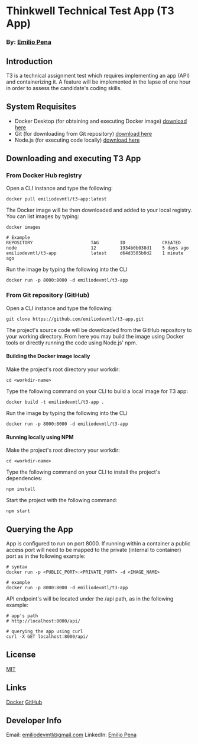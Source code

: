 # Thinkwell Technical Test App (T3 App)

### By: [Emilio Pena](https://www.linkedin.com/in/emilio-peña-6a543771/)

## Introduction
T3 is a technical assignment test which requires implementing an app (API) and containerizing it. A feature will be implemented in the lapse of one hour in order to assess the candidate's coding skills.

## System Requisites
* Docker Desktop (for obtaining and executing Docker image)  [download here](https://www.docker.com/products/docker-desktop)
* Git (for downloading from Git repository) [download here](https://git-scm.com/downloads)
* Node.js (for executing code locally) [download here](https://nodejs.org/en/download/)


## Downloading and executing T3 App
### From Docker Hub registry
Open a CLI instance and type the following:

```
docker pull emiliodevmtl/t3-app:latest
```

The Docker image will be then downloaded and added to your local registry. You can list images by typing:

```
docker images

# Example
REPOSITORY                      TAG        ID              CREATED
node                            12         1934b0b038d1    5 days ago
emiliodevmtl/t3-app    		    latest     d64d3505b0d2    1 minute ago
```
Run the image by typing the following into the CLI

```
docker run -p 8000:8000 -d emiliodevmtl/t3-app
```

### From Git repository (GitHub)
Open a CLI instance and type the following:

```
git clone https://github.com/emiliodevmtl/t3-app.git
```

The project's source code will be downloaded from the GitHub repository to your working directory. From here you may build the image using Docker tools or directly running the code using Node.js' npm.

#### Building the Docker image locally
Make the project's root directory your workdir:

```
cd <workdir-name>
```

Type the following command on your CLI to build a local image for T3 app:

```
docker build -t emiliodevmtl/t3-app .
```

Run the image by typing the following into the CLI

```
docker run -p 8000:8000 -d emiliodevmtl/t3-app
```

#### Running locally using NPM

Make the project's root directory your workdir:

```
cd <workdir-name>
```

Type the following command on your CLI to install the project's dependencies:

```
npm install
```
Start the project with the following command:

```
npm start
```

## Querying the App
App is configured to run on port 8000. If running within a container a public access port will need to be mapped to the private (internal to container) port as in the following example:

```
# syntax
docker run -p <PUBLIC_PORT>:<PRIVATE_PORT> -d <IMAGE_NAME>

# example
docker run -p 8000:8000 -d emiliodevmtl/t3-app

```

API endpoint's will be located under the /api path, as in  the following example:

```
# app's path
# http://localhost:8000/api/

# querying the app using curl
curl -X GET localhost:8000/api/
```

## License
[MIT](https://choosealicense.com/licenses/mit/)

## Links
[Docker](https://hub.docker.com/repository/docker/emiliodevmtl/t3-app)
[GitHub](https://github.com/emiliodevmtl/t3-app)

## Developer Info
Email: <emiliodevmtl@gmail.com>
LinkedIn: [Emilio Pena](https://www.linkedin.com/in/emilio-peña-6a543771/)